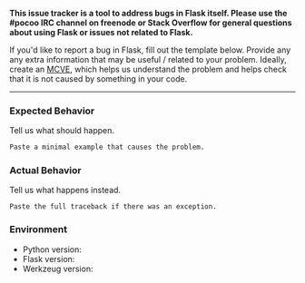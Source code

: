 **This issue tracker is a tool to address bugs in Flask itself.
Please use the #pocoo IRC channel on freenode or Stack Overflow for general
questions about using Flask or issues not related to Flask.**

If you'd like to report a bug in Flask, fill out the template below. Provide
any any extra information that may be useful / related to your problem.
Ideally, create an [MCVE](http://stackoverflow.com/help/mcve), which helps us
understand the problem and helps check that it is not caused by something in
your code.

---

### Expected Behavior

Tell us what should happen.

```python
Paste a minimal example that causes the problem.
```

### Actual Behavior

Tell us what happens instead.

```pytb
Paste the full traceback if there was an exception.
```

### Environment

* Python version:
* Flask version:
* Werkzeug version: